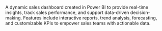 A dynamic sales dashboard created in Power BI to provide real-time insights, track sales performance, and support data-driven decision-making. Features include interactive reports, trend analysis, forecasting, and customizable KPIs to empower sales teams with actionable data.
